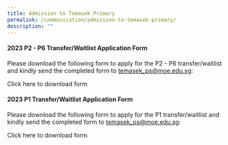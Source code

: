 ```yaml
---
title: Admission to Temasek Primary
permalink: /communication/admission-to-temasek-primary/
description: ""
---
```

#### 2023 P2 - P6 Transfer/Waitlist Application Form

Please download the following form to apply for the P2 - P6 transfer/waitlist and kindly send the completed form to [temasek_ps@moe.edu.sg](mailto:temasek_ps@moe.edu.sg):

Click here to download form

#### 2023 P1 Transfer/Waitlist Application Form

Please download the following form to apply for the P1 transfer/waitlist and kindly send the completed form to [temasek_ps@moe.edu.sg](mailto:temasek_ps@moe.edu.sg):

Click here to download form